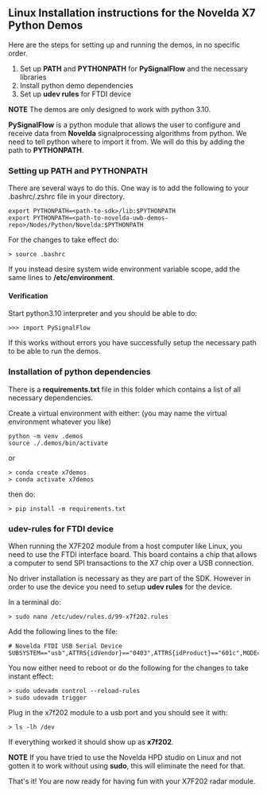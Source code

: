 ## Linux Installation instructions for the Novelda X7 Python Demos ##

Here are the steps for setting up and running the demos, in no specific order.

1. Set up __PATH__  and __PYTHONPATH__ for __PySignalFlow__ and the necessary libraries
2. Install python demo dependencies
3. Set up __udev rules__ for FTDI device

**NOTE** The demos are only designed to work with python 3.10. 

__PySignalFlow__ is a python module that allows the user to configure and receive data from __Novelda__ signalprocessing algorithms from python. We need to tell python where to import it from. We will do this by adding the path to __PYTHONPATH__.

### Setting up PATH and PYTHONPATH ###
There are several ways to do this. One way is to add the following to your .bashrc/.zshrc file in your <home> directory.

``` 
export PYTHONPATH=<path-to-sdk>/lib:$PYTHONPATH
export PYTHONPATH=<path-to-novelda-uwb-demos-repo>/Nodes/Python/Novelda:$PYTHONPATH
```

For the changes to take effect do:
``` 
> source .bashrc
```

If you instead desire system wide environment variable scope, add the same lines to __/etc/environment__.

#### Verification ####
Start python3.10 interpreter and you should be able to do:
``` 
>>> import PySignalFlow
```
If this works without errors you have successfully setup the necessary path to be able to run the demos.


### Installation of python dependencies ###
There is a __requirements.txt__ file in this folder which contains a list of all necessary dependencies.

Create a virtual environment with either: (you may name the virtual environment whatever you like)
```
python -m venv .demos
source ./.demos/bin/activate
```

or
```
> conda create x7demos
> conda activate x7demos
```

then do:
```
> pip install -m requirements.txt
```



### udev-rules for FTDI device ###
When running the X7F202 module from a host computer like Linux, you need to use the
FTDI interface board. This board contains a chip that allows a computer to send SPI transactions to the 
X7 chip over a USB connection.

No driver installation is necessary as they are part of the SDK. However in order to use the device you need to setup
__udev rules__ for the device.

In a terminal do:

``` 
> sudo nano /etc/udev/rules.d/99-x7f202.rules 
```

Add the following lines to the file:

``` 
# Novelda FTDI USB Serial Device
SUBSYSTEM=="usb",ATTRS{idVendor}=="0403",ATTRS{idProduct}=="601c",MODE="0777",GROUP="dialout",SYMLINK+="x7f202"
```

You now either need to reboot or do the following for the changes to take instant effect:

```
> sudo udevadm control --reload-rules
> sudo udevadm trigger
```

Plug in the x7f202 module to a usb port and you should see it with:

```
> ls -lh /dev
```

If everything worked it should show up as __x7f202__.

**NOTE** If you have tried to use the Novelda HPD studio on Linux and not gotten it to work without using __sudo__, this will
eliminate the need for that.


That's it! You are now ready for having fun with your X7F202 radar module.